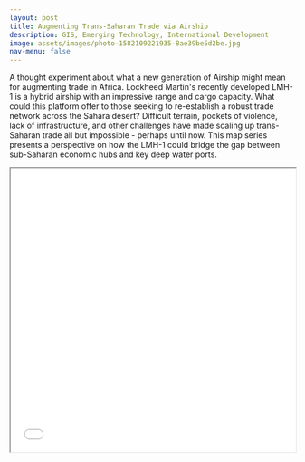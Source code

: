 ```yaml
---
layout: post
title: Augmenting Trans-Saharan Trade via Airship
description: GIS, Emerging Technology, International Development  
image: assets/images/photo-1582109221935-8ae39be5d2be.jpg
nav-menu: false
---
```



A thought experiment about what a new generation of Airship might mean for augmenting trade in Africa. Lockheed Martin's recently developed LMH-1 is a hybrid airship with an impressive range and cargo capacity. What could this platform offer to those seeking to re-establish a robust trade network across the Sahara desert? Difficult terrain, pockets of violence, lack of infrastructure, and other challenges have made scaling up trans-Saharan trade all but impossible - perhaps until now. This map series presents a perspective on how the LMH-1 could bridge the gap between sub-Saharan economic hubs and key deep water ports. 

<iframe src="/assets/images/Map_Phase1.pdf" width="100%" height="500px">
    </iframe>
